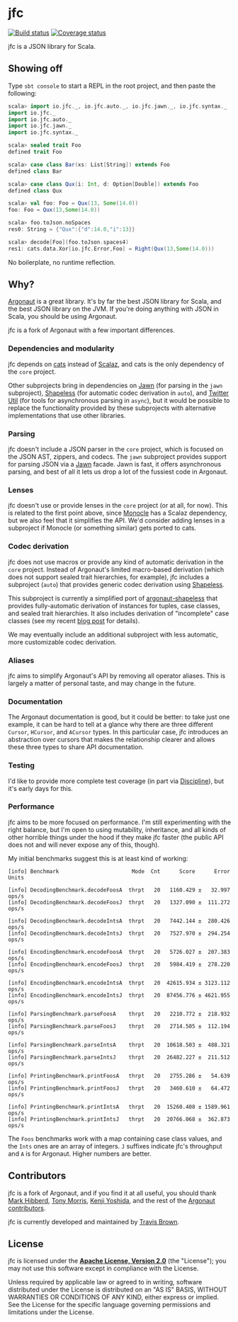 # jfc

[![Build status](https://img.shields.io/travis/travisbrown/jfc/master.svg)](https://travis-ci.org/travisbrown/jfc)
[![Coverage status](https://img.shields.io/codecov/c/github/travisbrown/jfc/master.svg)](https://codecov.io/github/travisbrown/jfc)

jfc is a JSON library for Scala.

## Showing off

Type `sbt console` to start a REPL in the root project, and then paste the following:

```scala
scala> import io.jfc._, io.jfc.auto._, io.jfc.jawn._, io.jfc.syntax._
import io.jfc._
import io.jfc.auto._
import io.jfc.jawn._
import io.jfc.syntax._

scala> sealed trait Foo
defined trait Foo

scala> case class Bar(xs: List[String]) extends Foo
defined class Bar

scala> case class Qux(i: Int, d: Option[Double]) extends Foo
defined class Qux

scala> val foo: Foo = Qux(13, Some(14.0))
foo: Foo = Qux(13,Some(14.0))

scala> foo.toJson.noSpaces
res0: String = {"Qux":{"d":14.0,"i":13}}

scala> decode[Foo](foo.toJson.spaces4)
res1: cats.data.Xor[io.jfc.Error,Foo] = Right(Qux(13,Some(14.0)))
```

No boilerplate, no runtime reflection.

## Why?

[Argonaut][argonaut] is a great library. It's by far the best JSON library for Scala, and the best
JSON library on the JVM. If you're doing anything with JSON in Scala, you should be using Argonaut.

jfc is a fork of Argonaut with a few important differences.

### Dependencies and modularity

jfc depends on [cats][cats] instead of [Scalaz][scalaz], and cats is the only dependency of the
`core` project.

Other subprojects bring in dependencies on [Jawn][jawn] (for parsing in the `jawn`
subproject), [Shapeless][shapeless] (for automatic codec derivation in `auto`), and
[Twitter Util][util] (for tools for asynchronous parsing in `async`), but it would be possible to
replace the functionality provided by these subprojects with alternative implementations that use
other libraries.

### Parsing

jfc doesn't include a JSON parser in the `core` project, which is focused on the JSON AST, zippers,
and codecs. The `jawn` subproject provides support for parsing JSON via a [Jawn][jawn] facade. Jawn
is fast, it offers asynchronous parsing, and best of all it lets us drop a lot of the fussiest code
in Argonaut.

### Lenses

jfc doesn't use or provide lenses in the `core` project (or at all, for now). This is related to
the first point above, since [Monocle][monocle] has a Scalaz dependency, but we also feel that it
simplifies the API. We'd consider adding lenses in a subproject if Monocle (or something similar)
gets ported to cats.

### Codec derivation

jfc does not use macros or provide any kind of automatic derivation in the `core` project. Instead
of Argonaut's limited macro-based derivation (which  does not support sealed trait hierarchies, for
example), jfc includes a subproject (`auto`) that provides generic codec derivation using
[Shapeless][shapeless].

This subproject is currently a simplified port of [argonaut-shapeless][argonaut-shapeless] that
provides fully-automatic derivation of instances for tuples, case classes, and sealed trait
hierarchies. It also includes derivation of "incomplete" case classes (see my recent
[blog post][incompletes] for details).

We may eventually include an additional subproject with less automatic, more
customizable codec derivation.

### Aliases

jfc aims to simplify Argonaut's API by removing all operator aliases. This is largely a matter of
personal taste, and may change in the future.

### Documentation

The Argonaut documentation is good, but it could be better: to take just one example, it can be hard
to tell at a glance why there are three different `Cursor`, `HCursor`, and `ACursor` types. In this
particular case, jfc introduces an abstraction over cursors that makes the relationship clearer and
allows these three types to share API documentation.

### Testing

I'd like to provide more complete test coverage (in part via [Discipline][discipline]), but it's
early days for this.

### Performance

jfc aims to be more focused on performance. I'm still experimenting with the right balance, but I'm
open to using mutability, inheritance, and all kinds of other horrible things under the hood if they
make jfc faster (the public API does not and will never expose any of this, though).

My initial benchmarks suggest this is at least kind of working:

```
[info] Benchmark                       Mode  Cnt      Score      Error  Units

[info] DecodingBenchmark.decodeFoosA  thrpt   20   1160.429 ±   32.997  ops/s
[info] DecodingBenchmark.decodeFoosJ  thrpt   20   1327.090 ±  111.272  ops/s

[info] DecodingBenchmark.decodeIntsA  thrpt   20   7442.144 ±  280.426  ops/s
[info] DecodingBenchmark.decodeIntsJ  thrpt   20   7527.970 ±  294.254  ops/s

[info] EncodingBenchmark.encodeFoosA  thrpt   20   5726.027 ±  207.383  ops/s
[info] EncodingBenchmark.encodeFoosJ  thrpt   20   5984.419 ±  278.220  ops/s

[info] EncodingBenchmark.encodeIntsA  thrpt   20  42615.934 ± 3123.112  ops/s
[info] EncodingBenchmark.encodeIntsJ  thrpt   20  87456.776 ± 4621.955  ops/s

[info] ParsingBenchmark.parseFoosA    thrpt   20   2210.772 ±  218.932  ops/s
[info] ParsingBenchmark.parseFoosJ    thrpt   20   2714.505 ±  112.194  ops/s

[info] ParsingBenchmark.parseIntsA    thrpt   20  10618.503 ±  488.321  ops/s
[info] ParsingBenchmark.parseIntsJ    thrpt   20  26482.227 ±  211.512  ops/s

[info] PrintingBenchmark.printFoosA   thrpt   20   2755.286 ±   54.639  ops/s
[info] PrintingBenchmark.printFoosJ   thrpt   20   3460.610 ±   64.472  ops/s

[info] PrintingBenchmark.printIntsA   thrpt   20  15260.408 ± 1589.961  ops/s
[info] PrintingBenchmark.printIntsJ   thrpt   20  20766.068 ±  362.873  ops/s
```

The `Foos` benchmarks work with a map containing case class values, and the `Ints` ones are an array
of integers. `J` suffixes indicate jfc's throughput and `A` is for Argonaut. Higher numbers are
better.

## Contributors

jfc is a fork of Argonaut, and if you find it at all useful, you should thank
[Mark Hibberd][markhibberd], [Tony Morris][tonymorris], [Kenji Yoshida][xuwei-k], and the rest of
the [Argonaut contributors][argonaut-contributors].

jfc is currently developed and maintained by [Travis Brown][travisbrown].

## License

jfc is licensed under the **[Apache License, Version 2.0][apache]** (the
"License"); you may not use this software except in compliance with the License.

Unless required by applicable law or agreed to in writing, software
distributed under the License is distributed on an "AS IS" BASIS,
WITHOUT WARRANTIES OR CONDITIONS OF ANY KIND, either express or implied.
See the License for the specific language governing permissions and
limitations under the License.

[apache]: http://www.apache.org/licenses/LICENSE-2.0
[argonaut]: http://argonaut.io/
[argonaut-contributors]: https://github.com/argonaut-io/argonaut/graphs/contributors
[argonaut-shapeless]: https://github.com/alexarchambault/argonaut-shapeless
[cats]: https://github.com/non/cats
[discipline]: https://github.com/typelevel/discipline
[finch]: https://github.com/finagle/finch
[incompletes]: https://meta.plasm.us/posts/2015/06/21/deriving-incomplete-type-class-instances/
[jawn]: https://github.com/non/jawn
[markhibberd]: https://github.com/markhibberd
[monocle]: https://github.com/julien-truffaut/Monocle
[scalaz]: https://github.com/scalaz/scalaz
[shapeless]: https://github.com/milessabin/shapeless
[spool]: https://twitter.github.io/util/docs/index.html#com.twitter.concurrent.Spool
[tonymorris]: https://github.com/tonymorris
[travisbrown]: https://twitter.com/travisbrown
[util]: https://github.com/twitter/util
[vkostyukov]: https://twitter.com/vkostyukov
[xuwei-k]: https://github.com/xuwei-k
